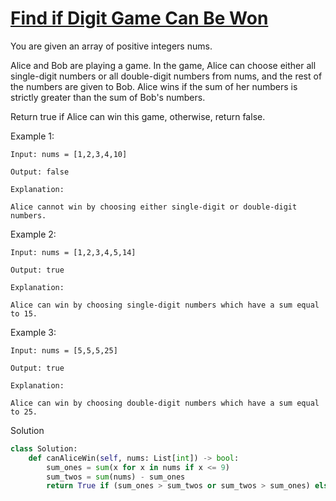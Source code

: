 # [Find if Digit Game Can Be Won](https://leetcode.com/problems/find-if-digit-game-can-be-won/description/)

You are given an array of positive integers nums.

Alice and Bob are playing a game. In the game, Alice can choose either all single-digit numbers or all double-digit numbers from nums, and the rest of the numbers are given to Bob. Alice wins if the sum of her numbers is strictly greater than the sum of Bob's numbers.

Return true if Alice can win this game, otherwise, return false.

Example 1:
```
Input: nums = [1,2,3,4,10]

Output: false

Explanation:

Alice cannot win by choosing either single-digit or double-digit numbers.
```
Example 2:
```
Input: nums = [1,2,3,4,5,14]

Output: true

Explanation:

Alice can win by choosing single-digit numbers which have a sum equal to 15.
```
Example 3:
```
Input: nums = [5,5,5,25]

Output: true

Explanation:

Alice can win by choosing double-digit numbers which have a sum equal to 25.
```
Solution
```python
class Solution:
    def canAliceWin(self, nums: List[int]) -> bool:
        sum_ones = sum(x for x in nums if x <= 9)
        sum_twos = sum(nums) - sum_ones
        return True if (sum_ones > sum_twos or sum_twos > sum_ones) else False
```